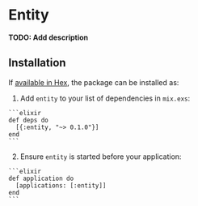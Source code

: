 # Entity

**TODO: Add description**

## Installation

If [available in Hex](https://hex.pm/docs/publish), the package can be installed as:

  1. Add `entity` to your list of dependencies in `mix.exs`:

    ```elixir
    def deps do
      [{:entity, "~> 0.1.0"}]
    end
    ```

  2. Ensure `entity` is started before your application:

    ```elixir
    def application do
      [applications: [:entity]]
    end
    ```


